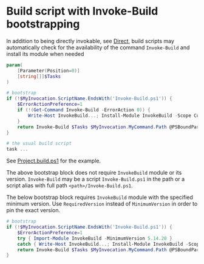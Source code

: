 # Build script with Invoke-Build bootstrapping

In addition to being directly invokable, see [Direct](../Direct), build scripts
may automatically check for the availability of the command `Invoke-Build` and
install its module when needed

```powershell
param(
    [Parameter(Position=0)]
    [string[]]$Tasks
)

# bootstrap
if (!$MyInvocation.ScriptName.EndsWith('Invoke-Build.ps1')) {
    $ErrorActionPreference=1
    if (!(Get-Command Invoke-Build -ErrorAction 0)) {
        Write-Host InvokeBuild...; Install-Module InvokeBuild -Scope CurrentUser -Force; Import-Module InvokeBuild
    }
    return Invoke-Build $Tasks $MyInvocation.MyCommand.Path @PSBoundParameters
}

# the usual build script
task ...
```

See [Project.build.ps1](Project.build.ps1) for the example.

The above bootstrap block does not require `InvokeBuild` module or its version.
`Invoke-Build` may be a script `Invoke-Build.ps1` in the path or a script alias
with full path `<path>/Invoke-Build.ps1`.

The below bootstrap block requires `InvokeBuild` module with the specified
minimum version. Use `RequiredVersion` instead of `MinimumVersion` in order
to pin the exact version.

```powershell
# bootstrap
if (!$MyInvocation.ScriptName.EndsWith('Invoke-Build.ps1')) {
    $ErrorActionPreference=1
    try { Import-Module InvokeBuild -MinimumVersion 5.14.20 }
    catch { Write-Host InvokeBuild...; Install-Module InvokeBuild -Scope CurrentUser -Force; Import-Module InvokeBuild }
    return Invoke-Build $Tasks $MyInvocation.MyCommand.Path @PSBoundParameters
}
```
